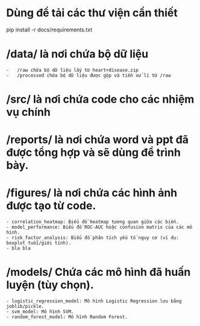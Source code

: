 # Dùng để tải các thư viện cần thiết
pip install -r docs/requirements.txt

# /data/ là nơi chứa bộ dữ liệu
    -   /raw chứa bộ dữ liệu lấy từ heart+disease.zip
    -   /processed chứa bộ dữ liệu được gộp và tiền xử lí từ /raw

# /src/ là nơi chứa code cho các nhiệm vụ chính

# /reports/ là nơi chứa word và ppt đã được tổng hợp và sẽ dùng để trình bày.

# /figures/ là nơi chứa các hình ảnh được tạo từ code.
    - correlation_heatmap: Biểu đồ heatmap tương quan giữa các biến.
    - model_performance: Biểu đồ ROC-AUC hoặc confusion matrix của các mô hình.
    - risk_factor_analysis: Biểu đồ phân tích yếu tố nguy cơ (ví dụ: boxplot tuổi/giới tính).
    - bla bla

# /models/ Chứa các mô hình đã huấn luyện (tùy chọn).
    - logistic_regression_model: Mô hình Logistic Regression lưu bằng joblib/pickle.
    - svm_model: Mô hình SVM.
    - random_forest_model: Mô hình Random Forest.